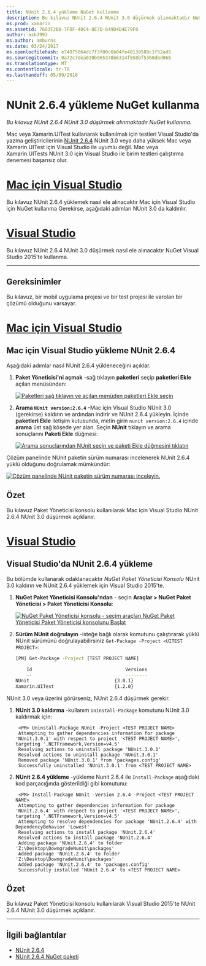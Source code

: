 ```yaml
---
title: NUnit 2.6.4 yükleme NuGet kullanma
description: Bu kılavuz NUnit 2.6.4 NUnit 3.0 düşürmek alınmaktadır NuGet kullanma.
ms.prod: xamarin
ms.assetid: 7683F2B8-7FDF-48C4-8E7D-649D4D4E79F0
author: asb3993
ms.author: amburns
ms.date: 03/24/2017
ms.openlocfilehash: e74975864dc7f3f00c6b04fe48139589c1f52ad5
ms.sourcegitcommit: 0a72c7dea020b965378b6314f558bf5360dbd066
ms.translationtype: MT
ms.contentlocale: tr-TR
ms.lasthandoff: 05/09/2018
---
```

# <a name="installing-nunit-264-using-nuget"></a>NUnit 2.6.4 yükleme NuGet kullanma

_Bu kılavuz NUnit 2.6.4 NUnit 3.0 düşürmek alınmaktadır NuGet kullanma._

Mac veya Xamarin.UITest kullanarak kullanılmalı için testleri Visual Studio'da yazma geliştiricilerinin [NUnit 2.6.4](http://nunit.org/index.php?p=docHome&r=2.6.4) NUnit 3.0 veya daha yüksek Mac veya Xamarin.UITest için Visual Studio ile uyumlu değil. Mac veya Xamarin.UITests NUnit 3.0 için Visual Studio ile birim testleri çalıştırma denemesi başarısız olur.

# <a name="visual-studio-for-mactabvsmac"></a>[Mac için Visual Studio](#tab/vsmac)

Bu kılavuz NUnit 2.6.4 yüklemek nasıl ele alınacaktır Mac için Visual Studio için NuGet kullanma Gerekirse, aşağıdaki adımları NUnit 3.0 da kaldırılır.

# <a name="visual-studiotabvswin"></a>[Visual Studio](#tab/vswin)

Bu kılavuz NUnit 2.6.4 NUnit 3.0 düşürmek nasıl ele alınacaktır NuGet Visual Studio 2015'te kullanma.

-----

## <a name="requirements"></a>Gereksinimler

Bu kılavuz, bir mobil uygulama projesi ve bir test projesi ile varolan bir çözümü olduğunu varsayar.

# <a name="visual-studio-for-mactabvsmac"></a>[Mac için Visual Studio](#tab/vsmac)

## <a name="installing-nunit-264-in-visual-studio-for-mac"></a>Mac için Visual Studio yükleme NUnit 2.6.4

Aşağıdaki adımlar nasıl NUnit 2.6.4 yükleneceğini açıklar.


1. **Paket Yöneticisi'ni açmak** -sağ tıklayın **paketleri** seçip **paketleri Ekle** açılan menüsünden:

    [![](installing-nunit-using-nuget-images/add-packages-xs.png "Paketleri sağ tıklayın ve açılan menüden paketleri Ekle seçin")](installing-nunit-using-nuget-images/add-packages-xs.png#lightbox)
    
1. **Arama `NUnit version:2.6.4`**  -Mac için Visual Studio NUnit 3.0 (gerekirse) kaldırın ve ardından indirir ve NUnit 2.6.4 yükleyin. İçinde **paketleri Ekle** iletişim kutusunda, metin girin `nunit version:2.6.4` içinde **arama** üst sağ köşede yer alan. Seçin **NUnit** tıklayın ve arama sonuçlarını **Paketi Ekle** düğmesi:

    [![](installing-nunit-using-nuget-images/nunit-search-xs.png "Arama sonuçlarından NUnit seçin ve paketi Ekle düğmesini tıklatın")](installing-nunit-using-nuget-images/nunit-search-xs.png#lightbox)


Çözüm panelinde NUnit paketin sürüm numarası incelenerek NUnit 2.6.4 yüklü olduğunu doğrulamak mümkündür:

[![](installing-nunit-using-nuget-images/nunit-2-6-4-installed.png "Çözüm panelinde NUnit paketin sürüm numarası inceleyin.")](installing-nunit-using-nuget-images/nunit-2-6-4-installed.png#lightbox)

## <a name="summary"></a>Özet

Bu kılavuz Paket Yöneticisi konsolu kullanılarak Mac için Visual Studio NUnit 2.6.4 NUnit 3.0 düşürmek açıklanır.


# <a name="visual-studiotabvswin"></a>[Visual Studio](#tab/vswin)

## <a name="installing-nunit-264-in-visual-studio"></a>Visual Studio'da NUnit 2.6.4 yükleme

Bu bölümde kullanarak odaklanacaktır _NuGet Paket Yöneticisi Konsolu_ NUnit 3.0 kaldırın ve NUnit 2.6.4 yüklemek için Visual Studio 2015'te.


1. **NuGet Paket Yöneticisi Konsolu'ndan** - seçin **Araçlar > NuGet Paket Yöneticisi > Paket Yöneticisi Konsolu**:

    [![](installing-nunit-using-nuget-images/package-manager-console.png "NuGet Paket Yöneticisi konsolu - seçim araçları NuGet Paket Yöneticisi Paket Yöneticisi konsolunu Başlat")](installing-nunit-using-nuget-images/package-manager-console.png#lightbox)
    
1. **Sürüm NUnit doğrulayın** -isteğe bağlı olarak komutunu çalıştırarak yüklü NUnit sürümünü doğrulayabilirsiniz `Get-Package -Project <UITEST PROJECT>`:

    ```bash
    [PM] Get-Package -Project [TEST PROJECT NAME]
    
        Id                                  Versions                                 ProjectName
        --                                  --------                                 -----------
    NUnit                               {3.0.1}                                  [TEST PROJECT NAME]
    Xamarin.UITest                      {1.2.0}                                  [TEST PROJECT NAME]
    ```

NUnit 3.0 veya üzerini görürseniz, NUnit 2.6.4 düşürmek gerekir.

1. **NUnit 3.0 kaldırma** -kullanım `Uninstall-Package` komutunu NUnit 3.0 kaldırmak için:

        <PM> Uninstall-Package NUnit -Project <TEST PROJECT NAME>
        Attempting to gather dependencies information for package 'NUnit.3.0.1' with respect to project '<TEST PROJECT NAME>', targeting '.NETFramework,Version=v4.5'
        Resolving actions to uninstall package 'NUnit.3.0.1'
        Resolved actions to uninstall package 'NUnit.3.0.1'
        Removed package 'NUnit.3.0.1' from 'packages.config'
        Successfully uninstalled 'NUnit.3.0.1' from <TEST PROJECT NAME>

1. **NUnit 2.6.4 yükleme** -yükleme Nunit 2.6.4 ile `Install-Package` aşağıdaki kod parçacığında gösterildiği gibi komutunu:

        <PM> Install-Package NUnit -Version 2.6.4 -Project <TEST PROJECT NAME>
        Attempting to gather dependencies information for package 'NUnit.2.6.4' with respect to project '<TEST PROJECT NAME>', targeting '.NETFramework,Version=v4.5'
        Attempting to resolve dependencies for package 'NUnit.2.6.4' with DependencyBehavior 'Lowest'
        Resolving actions to install package 'NUnit.2.6.4'
        Resolved actions to install package 'NUnit.2.6.4'
        Adding package 'NUnit.2.6.4' to folder 'Z:\Desktop\DowngradeNunit\packages'
        Added package 'NUnit.2.6.4' to folder 'Z:\Desktop\DowngradeNunit\packages'
        Added package 'NUnit.2.6.4' to 'packages.config'
        Successfully installed 'NUnit 2.6.4' to <TEST PROJECT NAME>
    
## <a name="summary"></a>Özet

Bu kılavuz Paket Yöneticisi konsolu kullanılarak Visual Studio 2015'te NUnit 2.6.4 NUnit 3.0 düşürmek açıklanır.

-----

## <a name="related-links"></a>İlgili bağlantılar

- [NUnit 2.6.4](http://nunit.org/index.php?p=docHome&r=2.6.4)
- [NUnit 2.6.4 NuGet paketi](https://www.nuget.org/packages/NUnit/2.6.4)
